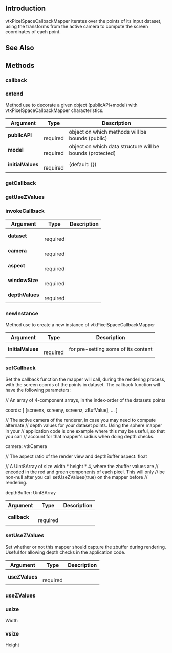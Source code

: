 ## Introduction

vtkPixelSpaceCallbackMapper iterates over the points of its input dataset,
using the transforms from the active camera to compute the screen coordinates
of each point.




## See Also

## Methods


### callback





### extend

Method use to decorate a given object (publicAPI+model) with vtkPixelSpaceCallbackMapper characteristics.


| Argument | Type | Description |
| ------------- | ------------- | ----- |
| **publicAPI** | <span class="arg-type"></span></br></span><span class="arg-required">required</span> | object on which methods will be bounds (public) |
| **model** | <span class="arg-type"></span></br></span><span class="arg-required">required</span> | object on which data structure will be bounds (protected) |
| **initialValues** | <span class="arg-type"></span></br></span><span class="arg-required">required</span> | (default: {}) |


### getCallback





### getUseZValues





### invokeCallback




| Argument | Type | Description |
| ------------- | ------------- | ----- |
| **dataset** | <span class="arg-type"></span></br></span><span class="arg-required">required</span> |  |
| **camera** | <span class="arg-type"></span></br></span><span class="arg-required">required</span> |  |
| **aspect** | <span class="arg-type"></span></br></span><span class="arg-required">required</span> |  |
| **windowSize** | <span class="arg-type"></span></br></span><span class="arg-required">required</span> |  |
| **depthValues** | <span class="arg-type"></span></br></span><span class="arg-required">required</span> |  |


### newInstance

Method use to create a new instance of vtkPixelSpaceCallbackMapper


| Argument | Type | Description |
| ------------- | ------------- | ----- |
| **initialValues** | <span class="arg-type"></span></br></span><span class="arg-required">required</span> | for pre-setting some of its content |


### setCallback

Set the callback function the mapper will call, during the rendering
process, with the screen coords of the points in dataset. The callback
function will have the following parameters:

// An array of 4-component arrays, in the index-order of the datasets points

coords: [
  [screenx, screeny, screenz, zBufValue],
  ...
]

// The active camera of the renderer, in case you may need to compute alternate
// depth values for your dataset points.  Using the sphere mapper in your
// application code is one example where this may be useful, so that you can
// account for that mapper's radius when doing depth checks.

camera: vtkCamera

// The aspect ratio of the render view and depthBuffer
aspect: float

// A Uint8Array of size width * height * 4, where the zbuffer values are
// encoded in the red and green components of each pixel.  This will only
// be non-null after you call setUseZValues(true) on the mapper before
// rendering.

depthBuffer: Uint8Array


| Argument | Type | Description |
| ------------- | ------------- | ----- |
| **callback** | <span class="arg-type"></span></br></span><span class="arg-required">required</span> |  |


### setUseZValues

Set whether or not this mapper should capture the zbuffer during 
rendering. Useful for allowing depth checks in the application code.


| Argument | Type | Description |
| ------------- | ------------- | ----- |
| **useZValues** | <span class="arg-type"></span></br></span><span class="arg-required">required</span> |  |


### useZValues





### usize

Width



### vsize

Height



